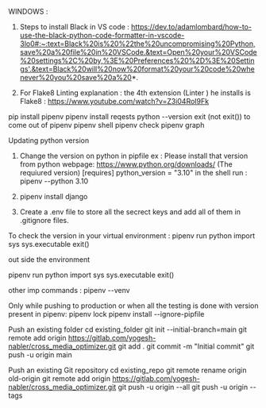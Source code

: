 WINDOWS :

1. Steps to install Black in VS code : https://dev.to/adamlombard/how-to-use-the-black-python-code-formatter-in-vscode-3lo0#:~:text=Black%20is%20%22the%20uncompromising%20Python,save%20a%20file%20in%20VSCode.&text=Open%20your%20VSCode%20settings%2C%20by,%3E%20Preferences%20%2D%3E%20Settings'.&text=Black%20will%20now%20format%20your%20code%20whenever%20you%20save%20a%20*.

2. For Flake8 Linting explanation :
   the 4th extension (Linter ) he installs is Flake8 : https://www.youtube.com/watch?v=Z3i04RoI9Fk

pip install pipenv
pipenv install reqests
python --version
exit (not exit()) to come out of pipenv
pipenv shell
pipenv check
pipenv graph

Updating python version

1. Change the version on python in pipfile ex :
   Please install that version from python webpage: https://www.python.org/downloads/ (The requiured version)
   [requires]
   python_version = "3.10"
   in the shell run : pipenv --python 3.10

2. pipenv install django

3. Create a .env file to store all the secrect keys and add all of them in .gitignore files.

To check the version in your virtual environment :
pipenv run python
import sys
sys.executable
exit()

out side the environment

pipenv run python
import sys
sys.executable
exit()

other imp commands :
pipenv --venv

Only while pushing to production or when all the testing is done with version present in pipenv:
pipenv lock
pipenv install --ignore-pipfile

Push an existing folder
cd existing_folder
git init --initial-branch=main
git remote add origin https://gitlab.com/yogesh-nabler/cross_media_optimizer.git
git add .
git commit -m "Initial commit"
git push -u origin main

Push an existing Git repository
cd existing_repo
git remote rename origin old-origin
git remote add origin https://gitlab.com/yogesh-nabler/cross_media_optimizer.git
git push -u origin --all
git push -u origin --tags
